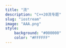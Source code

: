 ```yaml
---
title: "流"
description: "C++20流专题"
slug: "iostream"
image: "AAA.png"
style:
    background: "#000000"
    color: "#FFFFFF"
---
```

